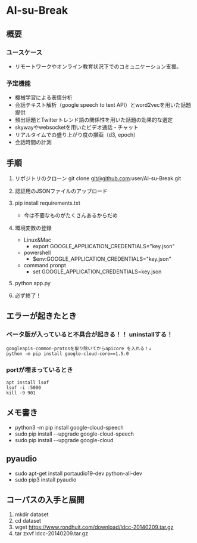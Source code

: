 # AI-su-Break

## 概要
### ユースケース
* リモートワークやオンライン教育状況下でのコミュニケーション支援。

### 予定機能
* 機械学習による表情分析
* 会話テキスト解析（google speech to text API）とword2vecを用いた話題提供
* 頻出話題とTwitterトレンド語の関係性を用いた話題の効果的な選定
* skywayやwebsocketを用いたビデオ通話・チャット
* リアルタイムでの盛り上がり度の描画（d3, epoch）
* 会話時間の計測

## 手順
1. リポジトリのクローン
git clone git@github.com:user/AI-su-Break.git

2. 認証用のJSONファイルのアップロード

3. pip install requirements.txt
    * 今は不要なものがたくさんあるからだめ

4. 環境変数の登録
    * Linux&Mac
        * export GOOGLE_APPLICATION_CREDENTIALS="key.json"
    * powershell
        * $env:GOOGLE_APPLICATION_CREDENTIALS="key.json"
    * command pronpt
        * set GOOGLE_APPLICATION_CREDENTIALS=key.json

5. python app.py

6. 必ず終了！

## エラーが起きたとき
  ### ベータ版が入っていると不具合が起きる！！ uninstallする！
    googleapis-common-protosを取り除いてからapicore を入れる！↓
    python -m pip install google-cloud-core==1.5.0

  ### portが埋まっているとき
    apt install lsof
    lsof -i :5000
    kill -9 901

## メモ書き
* python3 -m pip install google-cloud-speech
* sudo pip install --upgrade google-cloud-speech
* sudo pip install --upgrade google-cloud

## pyaudio
* sudo apt-get install portaudio19-dev python-all-dev
* sudo pip3 install pyaudio

## コーパスの入手と展開
1. mkdir dataset
2. cd dataset
3. wget https://www.rondhuit.com/download/ldcc-20140209.tar.gz
4. tar zxvf ldcc-20140209.tar.gz
